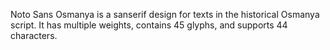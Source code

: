 Noto Sans Osmanya is a sanserif design for texts in the historical Osmanya script. It has multiple weights, contains 45 glyphs, and supports 44 characters.